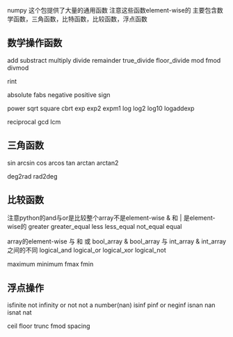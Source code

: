 numpy 这个包提供了大量的通用函数
注意这些函数element-wise的
主要包含数学函数，三角函数，比特函数，比较函数，浮点函数

## 数学操作函数
add
substract
multiply
divide
remainder
true_divide
floor_divide
mod
fmod
divmod

rint

absolute
fabs
negative
positive
sign

power
sqrt
square
cbrt
exp
exp2
expm1
log
log2
log10
logaddexp

reciprocal
gcd
lcm

## 三角函数
sin
arcsin
cos
arcos
tan
arctan
arctan2

deg2rad
rad2deg

## 比较函数
注意python的and与or是比较整个array不是element-wise
& 和 | 是element-wise的
greater
greater_equal
less
less_equal
not_equal
equal

array的element-wise 与 和 或
bool_array & bool_array 与 int_array & int_array之间的不同
logical_and
logical_or
logical_xor
logical_not

maximum
minimum
fmax
fmin

## 浮点操作
isfinite not infinity or not not a number(nan)
isinf pinf or neginf
isnan nan
isnat nat

ceil
floor
trunc
fmod
spacing






